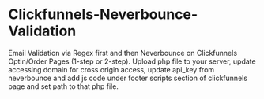# Clickfunnels-Neverbounce-Validation

Email Validation via Regex first and then Neverbounce on Clickfunnels Optin/Order Pages (1-step or 2-step).
Upload php file to your server, update accessing domain for cross origin access, update api_key from neverbounce and add js code under footer scripts section of clickfunnels page and set path to that php file.
